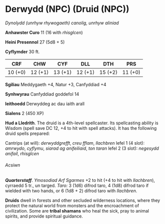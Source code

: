 # Derwydd (NPC) (Druid (NPC))

*Dynolydd (unrhyw rhywogaeth) canolig, unrhyw aliniad*

**Anhawster Curo** 11 (16 with *rhisglcen*)

**Heini Presennol** 27 (5d8 + 5)

**Cyflymder** 30 ft.

| CRF     | CHW     | CYF     | DLL     | DTH     | PRS     |
|---------|---------|---------|---------|---------|---------|
| 10 (+0) | 12 (+1) | 13 (+1) | 12 (+1) | 15 (+2) | 11 (+0) |

**Sgiliau** Meddygaeth +4, Natur +3, Canfyddiad +4

**Synhwyrau** Canfyddiad goddefol 14

**Ieithoedd** Derwyddeg ac dau iaith arall

**Sialens** 2 (450 XP)

**Hud a Lledrith**. The druid is a 4th-level spellcaster. Its spellcasting ability is Wisdom (spell save DC 12, +4 to hit with spell attacks). It has the following druid spells prepared:

Cantrips (at will): *derwyddgrefft*, *creu fflam*, *llachbren*
lefel 1 (4 slot): *amrwydo*, *cyflymu*, *siarad ag anifeiliaid*, *ton taran*
lefel 2 (3 slot): *negesydd anifail*, *rhisglcen*

###### Acsiwn

***Quarterstaff***. *Ymosodiad Arf Sgarmes* +2 to hit (+4 to hit with *llachbren*), cyrraedd 5 tr., un targed. *Taro:* 3 (1d6) difrod taro, 4 (1d8) difrod taro if wielded with two hands, or 6 (1d8 + 2) difrod taro with *llachbren*.

**Druids** dwell in forests and other secluded wilderness locations, where they protect the natural world from monsters and the encroachment of civilization. Some are **tribal shamans** who heal the sick, pray to animal spirits, and provide spiritual guidance.